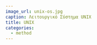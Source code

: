 ```yaml
---
image_url: unix-os.jpg
caption: Λειτουργικό Σύστημα UNIX
title: UNIX
categories:
  - method
---
```

